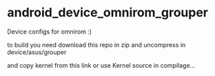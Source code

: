 android_device_omnirom_grouper
==============================


Device configs for omnirom :)


to build you need download this repo in zip and uncompress in device/asus/grouper


and copy kernel from  this link or use Kernel source in compilage...
